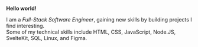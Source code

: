 **Hello world!**

I am a *Full-Stack Software Engineer*, gaining new skills by building projects I find interesting.\
Some of my technical skills include HTML, CSS, JavaScript, Node.JS, SvelteKit, SQL, Linux, and Figma.
